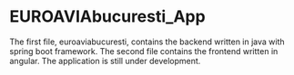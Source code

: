# EUROAVIAbucuresti_App
The first file, euroaviabucuresti, contains the backend written in java with spring boot framework. The second file contains the frontend written in angular. The application is still under development. 
